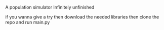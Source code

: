 A population simulator
Infinitely unfinished

if you wanna give a try then download the needed libraries then clone the repo and run main.py
